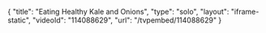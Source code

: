 {
    "title": "Eating Healthy Kale and Onions",
    "type": "solo",
    "layout": "iframe-static",
    "videoId": "114088629",
    "url": "\/tvpembed\/114088629"
}